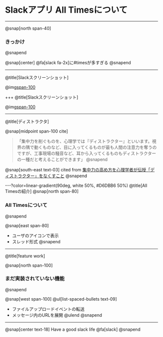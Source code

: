 <!-- 1枚目：タイトルスライド -->
# Slackアプリ All Timesについて

<!-- 2枚目 -->
---
@snap[north span-40]
### きっかけ
@snapend

@snap[center]
@fa[slack fa-2x]に#timesが多すぎる
@snapend

<!-- 3枚目 -->
---
@title[Slackスクリーンショット]

@img[span-100](assets/img/slack_home-original.png)

<!-- 4枚目 -->
+++
@title[Slackスクリーンショット]

@img[span-100](assets/img/slack_home-original-2.png)

<!-- 5枚目 -->
---
@title[ディストラクタ]

@snap[midpoint span-100 cite]
> 「集中力を削ぐものを、心理学では『ディストラクター』といいます。視界の隅で動くものなど、目に入ってくるものが最も人間の注意力を奪うのですが、工事現場の騒音など、耳から入ってくるものもディストラクターの一種だと考えることができます」
@snapend

@snap[south-east text-03]
cited from [集中力の高め方を心理学者が伝授「ディストラクター」をなくすこと](https://news.livedoor.com/article/detail/10669129/)
@snapend

<!-- 6枚目 -->
---?color=linear-gradient(90deg, white 50%, #D6DBB6 50%)
@title[All Timesの紹介]
@snap[north span-80]
### All Timesについて
@snapend

@snap[east span-80]
- ユーザのアイコンで表示
- スレッド形式
@snapend

---
@title[feature work]

@snap[north span-100]
### まだ実装されていない機能
@snapend

@snap[west span-100]
@ul[list-spaced-bullets text-09]
- ファイルアップロードイベントの転送
- メッセージ内のURLを展開
@ulend
@snapend


<!-- 最後のスライド -->
---

@snap[center text-18]
Have a good slack life @fa[slack]
@snapend
